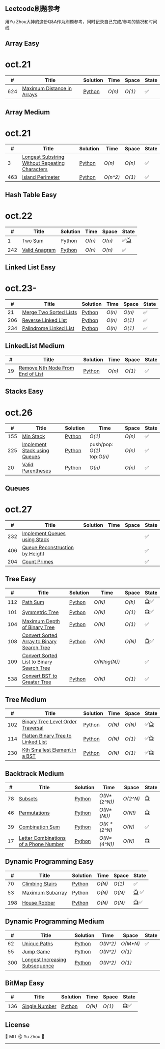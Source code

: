 ## Leetcode刷题参考
用Yu Zhou大神的这份Q&A作为刷题参考，同时记录自己完成/参考的情况和时间线

## Array Easy
# oct.21
|  #  | Title | Solution | Time | Space | State|
| --- | ----- | -------- | ---- | ----- | ---- |
|624| [Maximum Distance in Arrays](https://leetcode.com/problems/maximum-distance-in-arrays/description/) | [Python](./array/624.py) | _O(n)_| _O(1)_ |✅|


## Array Medium
# oct.21
|  #  | Title | Solution | Time | Space | State|
| --- | ----- | -------- | ---- | ----- | ---- |
|3| [Longest Substring Without Repeating Characters](https://leetcode.com/problems/longest-substring-without-repeating-characters/#/solutions) | [Python](./array/3.py) | _O(n)_| _O(n)_ |✅|
|463| [Island Perimeter](https://leetcode.com/problems/island-perimeter/#/description) | [Python](./array/463.py) | _O(n^2)_| _O(1)_|✅|

## Hash Table Easy
# oct.22
|  #  | Title | Solution | Time | Space | State|
| --- | ----- | -------- | ---- | ----- | ---- |
|1| [Two Sum](https://leetcode.com/problems/two-sum/) | [Python](./array/1.py) | _O(n)_| _O(n)_ |✅[:tv:](https://www.youtube.com/watch?v=uajne4jeGaA)|
|242| [Valid Anagram](https://leetcode.com/problems/valid-anagram/description/) | [Python](./array/242.py) | _O(n)_| _O(n)_ |✅|


## Linked List Easy
# oct.23-
|  #  | Title | Solution | Time | Space | State|
| --- | ----- | -------- | ---- | ----- | ---- |
|21|[Merge Two Sorted Lists](https://leetcode.com/problems/merge-two-sorted-lists) | [Python](./linkedlist/MergeTwoSortedLists.py) | _O(n)_| _O(n)_ |✅|
|206|[Reverse Linked List](https://leetcode.com/problems/reverse-linked-list/#/description) | [Python](./linkedlist/ReverseLinkedList.py) | _O(n)_| _O(1)_ |✅|
|234|[Palindrome Linked List](https://leetcode.com/problems/palindrome-linked-list/) |[Python](./linkedlist/palindrome.py) | _O(n)_| _O(1)_  |✅|


## LinkedList Medium
|  #  | Title | Solution | Time | Space | State|
| --- | ----- | -------- | ---- | ----- | ---- |
|19|[Remove Nth Node From End of List](https://leetcode.com/problems/remove-nth-node-from-end-of-list/#/description)| [Python](./linkedlist/removeNthFromEnd.py) | _O(n)_| _O(1)_|✅|


## Stacks Easy
# oct.26
|  #  | Title | Solution | Time | Space | State|
| --- | ----- | -------- | ---- | ----- | ---- |
|155|[Min Stack](https://leetcode.com/problems/min-stack/#/description)| [Python](./stack_queue/minStack.py) | _O(1)_| _O(n)_|✅|
|225|[Implement Stack using Queues](https://leetcode.com/problems/implement-stack-using-queues/#/description)| [Python](./stack_queue/queueStack.py) | push/pop: _O(1)_ top:_O(n)_ | _O(n)_|✅|
|20|[Valid Parentheses](https://leetcode.com/problems/valid-parentheses/#/description)| [Python](./stack_queue/isValid.py) | _O(n)_| _O(n)_|✅|


## Queues 
# oct.27
|  #  | Title | Solution | Time | Space | State|
| --- | ----- | -------- | ---- | ----- | ---- |
|232|[Implement Queues using Stack](https://leetcode.com/problems/implement-queue-using-stacks/)||||✅|
|406|[Queue Reconstruction by Height](https://leetcode.com/problems/queue-reconstruction-by-height/)||||✅|
|204|[Count Primes](https://leetcode.com/problems/count-primes/)||||✅|

## Tree Easy
|  #  | Title | Solution | Time | Space | State|
| --- | ----- | -------- | ---- | ----- | ---- |
|112|[Path Sum](https://leetcode.com/problems/path-sum/#/description)| [Python ](./tree/Yu/112_hasPathSum.py) | _O(N)_| _O(h)_ |[:tv:](https://www.youtube.com/watch?v=LgtcGjIuE18&feature=youtu.be)✅|
|101|[Symmetric Tree](https://leetcode.com/problems/symmetric-tree/#/description)| [Python ](./tree/Yu/101_symmetricTree.py)| _O(N)_| _O(1)_|[:tv:](https://youtu.be/3Gl4F29LVpQ)✅|
|104|[Maximum Depth of Binary Tree](https://leetcode.com/problems/maximum-depth-of-binary-tree/)| [Python](./tree/Yu/104_maxDepth.py) | _O(N)_| _O(1)_ |✅|
|108|[Convert Sorted Array to Binary Search Tree](https://leetcode.com/problems/convert-sorted-array-to-binary-search-tree/#/solutions)| [Python ](./tree/Yu/108.py) | _O(N)_| _O(N)_ |[:tv:](https://www.youtube.com/watch?v=lBrb4fXPcMM)✅|
|109|[Convert Sorted List to Binary Search Tree](https://leetcode.com/problems/convert-sorted-list-to-binary-search-tree/)|| _O(Nlog(N))_ ||✅|
|538|[Convert BST to Greater Tree](https://leetcode.com/problems/convert-bst-to-greater-tree/#/description)| [Python ](./tree/Yu/538.py) | _O(N)_| _O(1)_ |✅|

## Tree Medium
|  #  | Title | Solution | Time | Space | State|
| --- | ----- | -------- | ---- | ----- | ---- |
|102|[Binary Tree Level Order Traversal](https://leetcode.com/problems/binary-tree-level-order-traversal/#/description)| [Python ](./tree/Yu/102.py) | _O(N)_| _O(N)_  |✅[:tv:](https://youtu.be/IWiprpdSgzg)|
|114|[Flatten Binary Tree to Linked List](https://leetcode.com/problems/flatten-binary-tree-to-linked-list/#/solutions)| [Python ](./tree/Yu/114.py) | _O(N)_| _O(1)_  |✅[:tv:](https://youtu.be/LfKRZ_qCmYQ)|
|230|[Kth Smallest Element in a BST](https://leetcode.com/problems/kth-smallest-element-in-a-bst/#/description)| [Python ](./tree/Yu/230.py) | _O(N)_| _O(1)_  |✅[:tv:](https://youtu.be/CfNRc82ighw)|

## Backtrack Medium
|  #  | Title | Solution | Time | Space | State|
| --- | ----- | -------- | ---- | ----- | ---- |
|78|[Subsets](https://leetcode.com/problems/subsets/#/description)| [Python ](./backtrack/Yu/78.py) | _O(N*(2^N))_| _O(2^N)_|[:tv:](https://youtu.be/Az3PfUep7gk)|
|46|[Permutations](https://leetcode.com/problems/permutations/#/description)| [Python ](./backtrack/Yu/46.py) | _O(N*(N!))_| _O(N!)_  |  [:tv:](https://www.youtube.com/watch?v=oCGMwvKUQ_I&feature=youtu.be)|
|39|[Combination Sum](https://leetcode.com/problems/combination-sum/#/description)| [Python ](./backtrack/Yu/39.py) | _O(K * (2^N)_| _O(N)_  |✅|
|17|[Letter Combinations of a Phone Number](https://leetcode.com/problems/letter-combinations-of-a-phone-number/description/)| [Python ](./backtrack/Yu/17.py) | _O(N*(4^N))_| _O(N)_  |  [:tv:](https://www.youtube.com/watch?v=7KZWLM9QtRA)|

## Dynamic Programming Easy
|  #  | Title | Solution | Time | Space | State|
| --- | ----- | -------- | ---- | ----- | ---- |
|70|[Climbing Stairs](https://leetcode.com/problems/climbing-stairs/#/solutions)| [Python ](./dp/70.py) | _O(N)_| _O(1)_  |✅|
|53|[Maximum Subarray](https://leetcode.com/problems/maximum-subarray/#/description)| [Python ](./dp/53.py) | _O(N)_| _O(N)_  | [:tv:](https://youtu.be/4tfhDdgu76E) ✅|
|198|[House Robber](https://leetcode.com/problems/house-robber/#/description)| [Python ](./dp/198.py) | _O(N)_| _O(N)_  |[:tv:](https://youtu.be/QSjPkgyxCaQ)✅ |



## Dynamic Programming Medium
|  #  | Title | Solution | Time | Space | State|
| --- | ----- | -------- | ---- | ----- | ---- |
|62|[Unique Paths](https://leetcode.com/problems/unique-paths/#/description)| [Python ](./dp/62.py) | _O(N^2)_| _O(M*N)_  |✅|
|55|[Jump Game](https://leetcode.com/problems/jump-game/)| [Python ](./dp/55.py) | _O(N^2)_| _O(1)_  ||
|300|[Longest Increasing Subsequence](https://leetcode.com/problems/longest-increasing-subsequence/#/description)| [Python ](./dp/300.py) | _O(N^2)_| _O(1)_  ||

## BitMap Easy
|  #  | Title | Solution | Time | Space | State|
| --- | ----- | -------- | ---- | ----- | ---- |
|136|[Single Number](https://leetcode.com/problems/single-number/description/)| [Python ](./bitmap/136.py) | _O(N)_| _O(1)_  |  [:tv:](https://www.youtube.com/watch?v=C4GWPpNivfI&list=PLFp7f5kTehDlpCj5puB3WGbH1Qi3eSDat&index=6&t=7s)✅|


## License

🌱 MIT @ Yu Zhou 🌱

---
